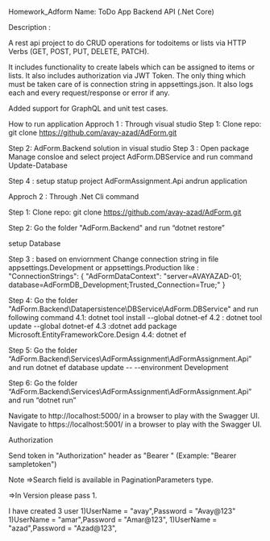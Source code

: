 Homework_Adform
Name: ToDo App Backend API (.Net Core)

 

Description : 

A rest api project to do CRUD operations for todoitems or lists via HTTP Verbs (GET, POST, PUT, DELETE, PATCH).

It includes functionality to create labels which can be assigned to items or lists. It also includes  authorization via JWT Token. The only thing which must be taken care of is connection string in appsettings.json.
It also logs each and every request/response or error if any.

Added support for GraphQL and unit test cases.


How to run application
Approch 1 : Through visual studio
Step 1: Clone repo:
git clone https://github.com/avay-azad/AdForm.git

Step 2: AdForm.Backend solution in visual studio
Step 3 : Open package Manage consloe and select project AdForm.DBService and run command
 Update-Database

Step 4 : setup statup project AdFormAssignment.Api andrun application


Approch 2 : Through .Net Cli command

Step 1: Clone repo:
git clone https://github.com/avay-azad/AdForm.git

Step 2: Go the folder "AdForm.Backend" and run
“dotnet restore”

setup Database 

Step 3 : based on enviornment Change connection string in file appsettings.Development or appsettings.Production
like : "ConnectionStrings": {
    "AdFormDataContext": "server=AVAYAZAD-01; database=AdFormDB_Development;Trusted_Connection=True;"
  }
  
Step 4: Go the folder "AdForm.Backend\Datapersistence\DBService\AdForm.DBService" and run following command
4.1: dotnet tool install --global dotnet-ef
4.2 : dotnet tool update --global dotnet-ef
4.3 :dotnet add package Microsoft.EntityFrameworkCore.Design
4.4: dotnet ef

Step 5: Go the folder “AdForm.Backend\Services\AdFormAssignment\AdFormAssignment.Api” and run 
 dotnet ef database update -- --environment Development

Step 6: Go the folder “AdForm.Backend\Services\AdFormAssignment\AdFormAssignment.Api” and run 
“dotnet run”

Navigate to http://localhost:5000/ in a browser to play with the Swagger UI.
Navigate to https://localhost:5001/ in a browser to play with the Swagger UI.


Authorization

Send token in "Authorization" header as "Bearer <token>" (Example: "Bearer sampletoken")

Note
=>Search field is available in PaginationParameters type.

=>In Version please pass 1.


I have created 3 user 
1)UserName = "avay",Password = "Avay@123"
1)UserName = "amar",Password = "Amar@123",
1)UserName = "azad",Password = "Azad@123",